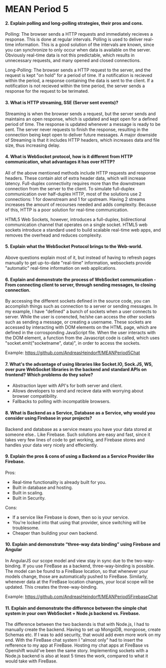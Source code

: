 # MEAN Period 5

#### 2. Explain polling and long-polling strategies, their pros and cons.

Polling:
The browser sends a HTTP requests and immediately recieves a response. This is done at regular intervals. Polling is used to deliver real-time information. This is a good solution of the intervals are known, since you can synchronize to only occur when data is available on the server. Obviously real-time data is not this predictable, which results in unnecessary requests, and many opened and closed connections.

Long-Polling:
The browser sends a HTTP request to the server, and the request is kept "on hold" for a period of time. If a notification is recieved within the period, a response containing the data is sent to the client. If a notification is not recieved within the time period, the server sends a response for the request to be terimated.

#### 3. What is HTTP streaming, SSE (Server sent events)?

Streaming is when the browser sends a request, but the server sends and maintains an open response, which is updated and kept open for a defined period of time. The response is updated whenever a message is ready to be sent. The server never requests to finish the response, resulting in the connection being kept open to deliver future messages. A major downside of Streaming is that it includes HTTP headers, which increases data and file size, thus increasing delay.

#### 4. What is WebSocket protocol, how is it different from HTTP communication, what advantages it has over HTTP?

All of the above mentioned methods include HTTP requests and response headers. These contain alot of extra header data, which will increase latency. Full-duplex connectivity requires more than the downstream connection from the server to the client. To simulate full-duplex communication over half-duplex HTTP, most of the solutions use 2 connections: 1 for downstream and 1 for upstream. Having 2 streams increases the amount of recourses needed and adds complexity. Because of this, HTTP is a poor solution for real-time communication.

HTML5 Web Sockets, however, introduces a full-duplex, bidirectional communication channel that operates on a single socket. HTML5 web sockets introduce a standard used to build scalable real-time web apps, and removes the overhead and reduces complexity.

#### 5. Explain what the WebSocket Protocol brings to the Web-world.

Above questions explain most of it, but instead of having to refresh pages manually to get up-to-date "real-time" information, websockets provide "automatic" real-time information on web applications.

#### 6. Explain and demonstrate the process of WebSocket communication - From connecting client to server, through sending messages, to closing connection.

By accessing the different sockets defined in the source code, you can accomplish things  such as connection to a server or sending messages. In my example, I have "defined" a bunch of sockets when a user connects to server.
While the user is conencted, he/she can access the other sockets such as sending a message, or creating a username.
These sockets are accessed by interacting with DOM elements on the HTML page, which are defined in the corrosponding JavaScript file.
When the user interacts with the DOM element, a function from the Javascript code is called, which uses "socket.emit("socketname", data)", in order to access the sockets.

Example: https://github.com/AndreasHeindorff/MEANPeriod5Chat

#### 7. What's the advantage of using libraries like Socket.IO, Sock.JS, WS, over pure WebSocket libraries in the backend and standard APIs on frontend? Which problems do they solve?

- Abstraction layer with API's for both server and client.
- Allows developers to send and recieve data with worrying about browser compatibility.
- Fallbacks to polling with incompatible browsers.

#### 8. What is Backend as a Service, Database as a Service, why would you consider using Firebase in your projects?

Backend and database as a service means you have your data stored at someone else.. Like Firebase. Such solutions are easy and fast,
since it takes very few lines of code to get working, and Firebase stores and handles your data very nicely and effeciently.

#### 9. Explain the pros & cons of using a Backend as a Service Provider like Firebase.

Pros:
- Real-time functionality is already built for you.
- Built in database and hosting.
- Built in scaling.
- Built in Security.

Cons: 
- If a service like Firebase is down, then so is your service. 
- You're locked into that using that provider, since switching will be troublesome.
- Cheaper than building your own backend.

#### 10. Explain and demonstrate “three-way data binding” using Firebase and Angular

In AngularJS our scope model and view stay in sync due to the two-way-binding. If you use FireBase as a backend, three-way-binding
is possible. The model can be found to a FireBase location, so that whenever your models change, those are automatically pushed to FireBase. Similarly, whenever data at the FireBase location changes, your local scope will be updated. This creates the three-way-binding. 

Example: https://github.com/AndreasHeindorff/MEANPeriod5FirebaseChat

#### 11. Explain and demonstrate the difference between the simple chat system in your own WebSocket + Node.js backend vs. Firebase.

The difference between the two backends is that with Node.js, I had to manually create the backend. Having to set up MongoDB, mongoose, create Schemas etc. If I was to add security, that would add even more work on my end. With the FireBase chat system I "almost only" had to insert the refference to my app at FireBase. Hosting my chat apps at FireBase vs Openshift would've been the same story. Implementing sockets with a Node.js backend is also at least 5 times the work, compared to what it would take with FireBase.
